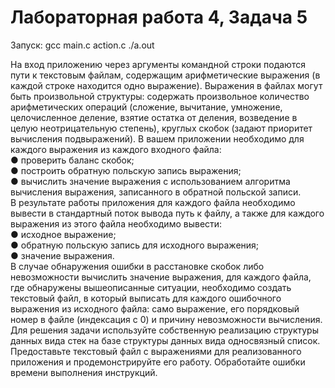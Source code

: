 # Лабораторная работа 4, Задача 5

Запуск: gcc main.c action.c 
./a.out  

На вход приложению через аргументы командной строки подаются пути к текстовым
файлам, содержащим арифметические выражения (в каждой строке находится одно
выражение). Выражения в файлах могут быть произвольной структуры: содержать
произвольное количество арифметических операций (сложение, вычитание,
умножение, целочисленное деление, взятие остатка от деления, возведение в целую
неотрицательную степень), круглых скобок (задают приоритет вычисления
подвыражений). В вашем приложении необходимо для каждого выражения из каждого
входного файла:  
● проверить баланс скобок;  
● построить обратную польскую запись выражения;  
● вычислить значение выражения с использованием алгоритма вычисления
выражения, записанного в обратной польской записи.  
В результате работы приложения для каждого файла необходимо вывести в
стандартный поток вывода путь к файлу, а также для каждого выражения из этого
файла необходимо вывести:  
● исходное выражение;  
● обратную польскую запись для исходного выражения;  
● значение выражения.  
В случае обнаружения ошибки в расстановке скобок либо невозможности вычислить
значение выражения, для каждого файла, где обнаружены вышеописанные ситуации,
необходимо создать текстовый файл, в который выписать для каждого ошибочного
выражения из исходного файла: само выражение, его порядковый номер в файле
(индексация с 0) и причину невозможности вычисления.  
Для решения задачи используйте собственную реализацию структуры данных вида
стек на базе структуры данных вида односвязный список.  
Предоставьте текстовый файл с выражениями для реализованного приложения и
продемонстрируйте его работу. Обработайте ошибки времени выполнения инструкций.  